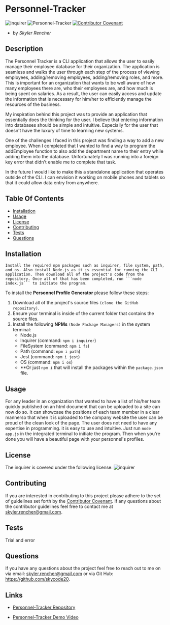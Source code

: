 # Personnel-Tracker

  ![inquirer](https://img.shields.io/npm/l/inquirer)
  ![Personnel-Tracker](https://img.shields.io/github/languages/top/skycode20/Personnel-Tracker)
  [![Contributor Covenant](https://img.shields.io/badge/Contributor%20Covenant-v2.0%20adopted-ff69b4.svg)](code_of_conduct.md)

  - by *Skyler Rencher*
  
  ## Description    

  The Personnel Tracker is a CLI application that allows the user to easily manage their employee database for their organization. The application is seamless and walks the user through each step of the process of viewing employees, adding/removing employees, adding/removing roles, and more. This is important for an organization that wants to be well aware of how many employees there are, who their employees are, and how much is being spent on salaries. As a result, the user can easily access and update the information that is necessary for him/her to efficiently manage the resources of the business.

  My inspiration behind this project was to provide an application that essentially does the thinking for the user. I believe that entering information into databases should be simple and intuitive. Especially for the user that doesn't have the luxury of time to learning new systems.

  One of the challenges I faced in this project was finding a way to add a new employee. When I completed that I wanted to find a way to program the addEmployee function to also add the department name to their entry while adding them into the database. Unfortunately I was running into a foreign key error that didn't enable me to complete that task. 

  In the future I would like to make this a standalone application that operates outside of the CLI. I can envision it working on mobile phones and tablets so that it could allow data entry from anywhere. 

  ## Table Of Contents    

  * [Installation](#installation)
  * [Usage](#usage)
  * [License](#license)
  * [Contributing](#contributing)
  * [Tests](#tests)
  * [Questions](#questions)
  
  ## Installation    

    Install the required npm packages such as inquirer, file system, path, and os. Also install Node.js as it is essential for running the CLI application. Then download all of the project's code from the repository. Once all of that has been completed, run ```node index.js``` to initiate the program.

  To install the **Personnel Profile Generator** please follow these steps:

  1. Download all of the project's source files `(clone the GitHub repository)`.
  2. Ensure your terminal is inside of the current folder that contains the source files.
  3. Install the following **NPMs** `(Node Package Managers)` in the system terminal:
        * Node.js
        * Inquirer (command: ```npm i inquirer```)
        * FileSystem (command: ```npm i fs```)
        * Path (command: ```npm i path```)
        * Jest (command: ```npm i jest```)
        * OS (command: ```npm i os```)
        * **Or just ```npm i``` that will install the packages within the `package.json` file. 

  ## Usage    

  For any leader in an organization that wanted to have a list of his/her team quickly published on an html document that can be uploaded to a site can now do so. It can showcase the positions of each team member in a clear mannerso that when it is uploaded to the company website the user can be proud of the clean look of the page. The user does not need to have any expertise in programming. it is easy to use and intuitive. Just run `node app.js` in the integrated terminal to initiate the program. Then when you're done you will have a beautiful page with your personnel's profiles.
  ## License    

  The inquirer is covered under the following license: ![inquirer](https://img.shields.io/npm/l/inquirer)

  ## Contributing     

  If you are interested in contributing to this project please adhere to the set of guidelines set forth by the [Contributor Covenant](https://www.contributor-covenant.org/version/2/0/code_of_conduct/). If any questions about the contributor guidelines feel free to contact me at skyler.rencher@gmail.com.

      
  

  ## Tests    

  Trial and error

  ## Questions    

  If you have any questions about the project feel free to reach out to me on via email: skyler.rencher@gmail.com or via Git Hub: https://github.com/skycode20.
  
  ## Links

  * [Personnel-Tracker Repository](https://github.com/skycode20/Personnel-Tracker)

  * [Personnel-Tracker Demo Video](https://github.com/skycode20/Personnel-Tracker)
